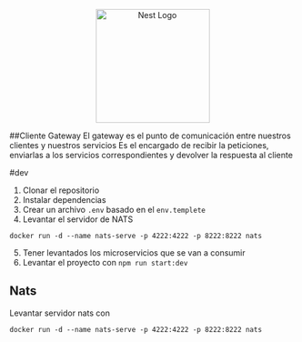 <p align="center">
  <a href="http://nestjs.com/" target="blank"><img src="https://nestjs.com/img/logo-small.svg" width="200" alt="Nest Logo" /></a>
</p>

##Cliente Gateway
El gateway es el punto de comunicación entre nuestros clientes y nuestros servicios
Es el encargado de recibir la peticiones, enviarlas a los servicios
correspondientes y devolver la respuesta al cliente

#dev

1. Clonar el repositorio
2. Instalar dependencias
3. Crear un archivo `.env` basado en el `env.templete`
4. Levantar el servidor de NATS
```
docker run -d --name nats-serve -p 4222:4222 -p 8222:8222 nats
```
5. Tener levantados los microservicios que se van a consumir
6. Levantar el proyecto con `npm run start:dev`

## Nats
Levantar servidor nats con
```
docker run -d --name nats-serve -p 4222:4222 -p 8222:8222 nats
```
